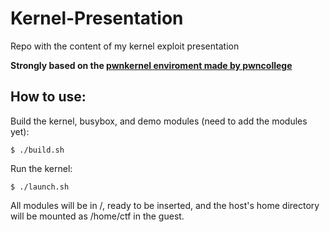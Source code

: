 # Kernel-Presentation
Repo with the content of my kernel exploit presentation

**Strongly based on the [pwnkernel enviroment made by pwncollege](https://github.com/pwncollege/pwnkernel)**

## How to use:

Build the kernel, busybox, and demo modules (need to add the modules yet):

<pre><code>$ ./build.sh</code></pre>

Run the kernel:

<pre><code>$ ./launch.sh</code></pre>

All modules will be in /, ready to be inserted, and the host's home directory will be mounted as /home/ctf in the guest.
